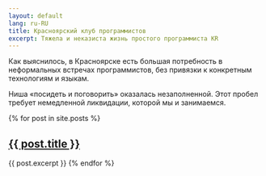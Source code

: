 ```yaml
---
layout: default
lang: ru-RU
title: Красноярский клуб программистов
excerpt: Тяжела и неказиста жизнь простого программиста KR
---
```


Как выяснилось, в Красноярске есть большая потребность в неформальных встречах программистов,
без привязки к конкретным технологиям и языкам.

Ниша «посидеть и поговорить» оказалась незаполненной.
Этот пробел требует немедленной ликвидации, которой мы и занимаемся.

{% for post in site.posts %}
  <h2><a href="{{ post.url }}">{{ post.title }}</a></h2>
  {{ post.excerpt }}
{% endfor %}
